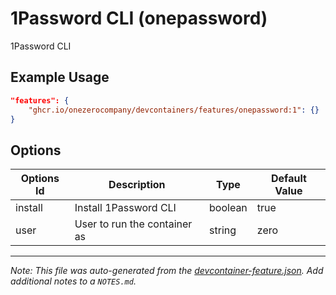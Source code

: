 
# 1Password CLI (onepassword)

1Password CLI

## Example Usage

```json
"features": {
    "ghcr.io/onezerocompany/devcontainers/features/onepassword:1": {}
}
```

## Options

| Options Id | Description | Type | Default Value |
|-----|-----|-----|-----|
| install | Install 1Password CLI | boolean | true |
| user | User to run the container as | string | zero |



---

_Note: This file was auto-generated from the [devcontainer-feature.json](devcontainer-feature.json).  Add additional notes to a `NOTES.md`._
